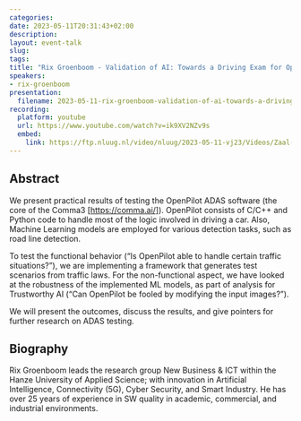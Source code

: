 ```yaml
---
categories:
date: 2023-05-11T20:31:43+02:00
description:
layout: event-talk
slug:
tags:
title: "Rix Groenboom - Validation of AI: Towards a Driving Exam for OpenPilot"
speakers:
- rix-groenboom
presentation:
  filename: 2023-05-11-rix-groenboom-validation-of-ai-towards-a-driving-exam-for-openpilot.pdf
recording:
  platform: youtube
  url: https://www.youtube.com/watch?v=ik9XV2NZv9s
  embed:
    link: https://ftp.nluug.nl/video/nluug/2023-05-11-vj23/Videos/Zaal-2/NLUUG23VJ-OpenPilot.mp4
---
```


## Abstract

We present practical results of testing the OpenPilot ADAS software (the core of the Comma3 [https://comma.ai/]). OpenPilot consists of C/C++ and Python code to handle most of the logic involved in driving a car. Also, Machine Learning models are employed for various detection tasks, such as road line detection.

To test the functional behavior (“Is OpenPilot able to handle certain traffic situations?”), we are implementing a framework that generates test scenarios from traffic laws. For the non-functional aspect, we have looked at the robustness of the implemented ML models, as part of analysis for Trustworthy AI (“Can OpenPilot be fooled by modifying the input images?”).

We will present the outcomes, discuss the results, and give pointers for further research on ADAS testing.

## Biography

Rix Groenboom leads the research group New Business & ICT within the Hanze University of Applied Science; with innovation in Artificial Intelligence, Connectivity (5G), Cyber Security, and Smart Industry. He has over 25 years of experience in SW quality in academic, commercial, and industrial environments.
